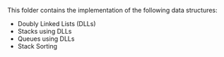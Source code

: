 This folder contains the implementation of the following data structures:
 - Doubly Linked Lists (DLLs)
 - Stacks using DLLs
 - Queues using DLLs
 - Stack Sorting
